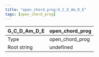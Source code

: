 ```yaml
---
title: "open_chord_prog:G_C_D_Am_D_E"
tags: [open_chord_prog]
---
```


|G_C_D_Am_D_E|open_chord_prog|
|---|---|
|Type|open_chord_prog|
|Root string|undefined|

